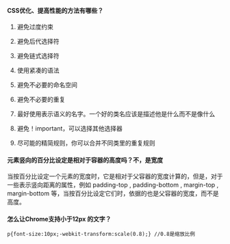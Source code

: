 #### **CSS优化、提高性能的方法有哪些？**

1. 避免过度约束

2. 避免后代选择符

3. 避免链式选择符

4. 使用紧凑的语法

5. 避免不必要的命名空间

6. 避免不必要的重复

7. 最好使用表示语义的名字。一个好的类名应该是描述他是什么而不是像什么

8. 避免！important，可以选择其他选择器

9. 尽可能的精简规则，你可以合并不同类里的重复规则

#### **元素竖向的百分比设定是相对于容器的高度吗？不，是宽度**

当按百分比设定一个元素的宽度时，它是相对于父容器的宽度计算的，但是，对于一些表示竖向距离的属性，例如 padding-top , padding-bottom , margin-top , margin-bottom 等，当按百分比设定它们时，依据的也是父容器的宽度，而不是高度。

#### **怎么让Chrome支持小于12px 的文字？**

```html
p{font-size:10px;-webkit-transform:scale(0.8);} //0.8是缩放比例
```




